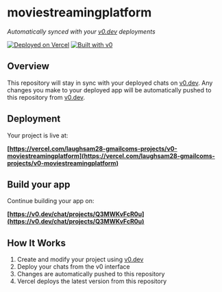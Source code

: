 # moviestreamingplatform

*Automatically synced with your [v0.dev](https://v0.dev) deployments*

[![Deployed on Vercel](https://img.shields.io/badge/Deployed%20on-Vercel-black?style=for-the-badge&logo=vercel)](https://vercel.com/laughsam28-gmailcoms-projects/v0-moviestreamingplatform)
[![Built with v0](https://img.shields.io/badge/Built%20with-v0.dev-black?style=for-the-badge)](https://v0.dev/chat/projects/Q3MWKvFcR0u)

## Overview

This repository will stay in sync with your deployed chats on [v0.dev](https://v0.dev).
Any changes you make to your deployed app will be automatically pushed to this repository from [v0.dev](https://v0.dev).

## Deployment

Your project is live at:

**[https://vercel.com/laughsam28-gmailcoms-projects/v0-moviestreamingplatform](https://vercel.com/laughsam28-gmailcoms-projects/v0-moviestreamingplatform)**

## Build your app

Continue building your app on:

**[https://v0.dev/chat/projects/Q3MWKvFcR0u](https://v0.dev/chat/projects/Q3MWKvFcR0u)**

## How It Works

1. Create and modify your project using [v0.dev](https://v0.dev)
2. Deploy your chats from the v0 interface
3. Changes are automatically pushed to this repository
4. Vercel deploys the latest version from this repository

